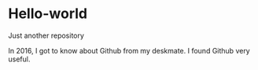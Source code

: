 # Hello-world
Just another repository

In 2016, I got to know about Github from my deskmate. I found Github very useful.

